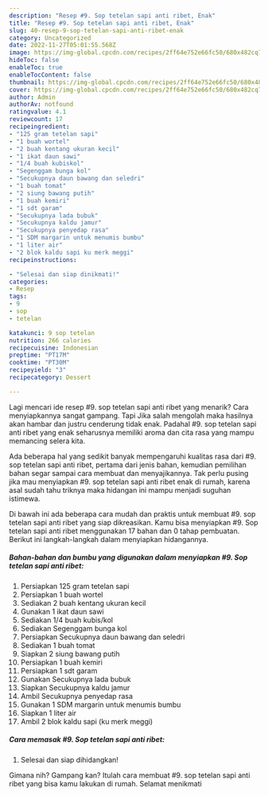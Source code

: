 ```yaml
---
description: "Resep #9. Sop tetelan sapi anti ribet, Enak"
title: "Resep #9. Sop tetelan sapi anti ribet, Enak"
slug: 40-resep-9-sop-tetelan-sapi-anti-ribet-enak
category: Uncategorized
date: 2022-11-27T05:01:55.568Z
image: https://img-global.cpcdn.com/recipes/2ff64e752e66fc50/680x482cq70/9-sop-tetelan-sapi-anti-ribet-foto-resep-utama.jpg
hideToc: false
enableToc: true
enableTocContent: false
thumbnail: https://img-global.cpcdn.com/recipes/2ff64e752e66fc50/680x482cq70/9-sop-tetelan-sapi-anti-ribet-foto-resep-utama.jpg
cover: https://img-global.cpcdn.com/recipes/2ff64e752e66fc50/680x482cq70/9-sop-tetelan-sapi-anti-ribet-foto-resep-utama.jpg
author: Admin
authorAv: notfound
ratingvalue: 4.1
reviewcount: 17
recipeingredient:
- "125 gram tetelan sapi"
- "1 buah wortel"
- "2 buah kentang ukuran kecil"
- "1 ikat daun sawi"
- "1/4 buah kubiskol"
- "Segenggam bunga kol"
- "Secukupnya daun bawang dan seledri"
- "1 buah tomat"
- "2 siung bawang putih"
- "1 buah kemiri"
- "1 sdt garam"
- "Secukupnya lada bubuk"
- "Secukupnya kaldu jamur"
- "Secukupnya penyedap rasa"
- "1 SDM margarin untuk menumis bumbu"
- "1 liter air"
- "2 blok kaldu sapi ku merk meggi"
recipeinstructions:

- "Selesai dan siap dinikmati!"
categories:
- Resep
tags:
- 9
- sop
- tetelan

katakunci: 9 sop tetelan 
nutrition: 266 calories
recipecuisine: Indonesian
preptime: "PT17M"
cooktime: "PT30M"
recipeyield: "3"
recipecategory: Dessert

---
```



Lagi mencari ide resep #9. sop tetelan sapi anti ribet yang menarik? Cara menyiapkannya sangat gampang. Tapi Jika salah mengolah maka hasilnya akan hambar dan justru cenderung tidak enak. Padahal #9. sop tetelan sapi anti ribet yang enak seharusnya memiliki aroma dan cita rasa yang mampu memancing selera kita.




Ada beberapa hal yang sedikit banyak mempengaruhi kualitas rasa dari #9. sop tetelan sapi anti ribet, pertama dari jenis bahan, kemudian pemilihan bahan segar sampai cara membuat dan menyajikannya. Tak perlu pusing jika mau menyiapkan #9. sop tetelan sapi anti ribet enak di rumah, karena asal sudah tahu triknya maka hidangan ini mampu menjadi suguhan istimewa.


Di bawah ini ada beberapa cara mudah dan praktis untuk membuat #9. sop tetelan sapi anti ribet yang siap dikreasikan. Kamu bisa menyiapkan #9. Sop tetelan sapi anti ribet menggunakan 17 bahan dan 0 tahap pembuatan. Berikut ini langkah-langkah dalam menyiapkan hidangannya.

<!--inarticleads1-->

##### Bahan-bahan dan bumbu yang digunakan dalam menyiapkan #9. Sop tetelan sapi anti ribet:

1. Persiapkan 125 gram tetelan sapi
1. Persiapkan 1 buah wortel
1. Sediakan 2 buah kentang ukuran kecil
1. Gunakan 1 ikat daun sawi
1. Sediakan 1/4 buah kubis/kol
1. Sediakan Segenggam bunga kol
1. Persiapkan Secukupnya daun bawang dan seledri
1. Sediakan 1 buah tomat
1. Siapkan 2 siung bawang putih
1. Persiapkan 1 buah kemiri
1. Persiapkan 1 sdt garam
1. Gunakan Secukupnya lada bubuk
1. Siapkan Secukupnya kaldu jamur
1. Ambil Secukupnya penyedap rasa
1. Gunakan 1 SDM margarin untuk menumis bumbu
1. Siapkan 1 liter air
1. Ambil 2 blok kaldu sapi (ku merk meggi)




<!--inarticleads2-->

##### Cara memasak #9. Sop tetelan sapi anti ribet:


1. Selesai dan siap dihidangkan!



Gimana nih? Gampang kan? Itulah cara membuat #9. sop tetelan sapi anti ribet yang bisa kamu lakukan di rumah. Selamat menikmati

